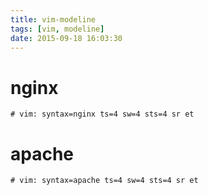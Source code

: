 ```yaml
---
title: vim-modeline
tags: [vim, modeline]
date: 2015-09-18 16:03:30
---
```


# nginx

```vim
# vim: syntax=nginx ts=4 sw=4 sts=4 sr et
```

# apache

```vim
# vim: syntax=apache ts=4 sw=4 sts=4 sr et
```
